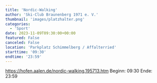 ```yaml
---
title: 'Nordic-Walking'
author: 'Ski-Club Braunenberg 1971 e. V.'
thumbnail: 'images/platzhalter.png'
categories:
  - 'Sport'
date: 2023-11-09T09:30:00+00:00
featured: False
canceled: False
location: 'Parkplatz Schimmelberg / Affalterried'
starttime: '09:30'
endtime: '23:59'
---
```

https://hofen.aalen.de/nordic-walking.195713.htm
Beginn: 09:30
 Ende: 23:59